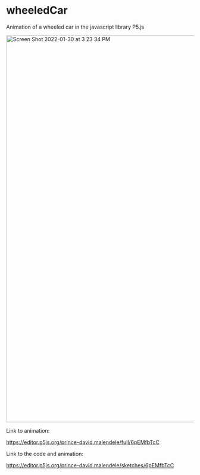 # wheeledCar
Animation of a wheeled car in  the javascript library P5.js 

<img width="1039" alt="Screen Shot 2022-01-30 at 3 23 34 PM" src="https://user-images.githubusercontent.com/67610661/151689161-2214a210-a1eb-4a94-b8ad-ba9049da46ad.png">


Link to animation:

https://editor.p5js.org/prince-david.malendele/full/6pEMfbTcC  

Link to the code and animation:

https://editor.p5js.org/prince-david.malendele/sketches/6pEMfbTcC 


